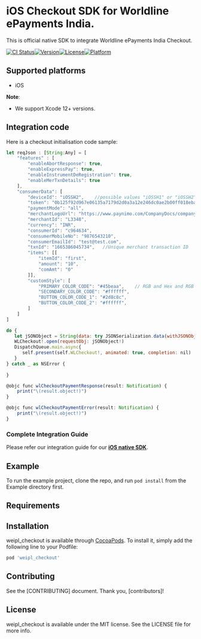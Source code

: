 # iOS Checkout SDK for Worldline ePayments India.

This is official native SDK to integrate Worldline ePayments India Checkout.

[![CI Status](https://img.shields.io/travis/113965130/weipl_checkout.svg?style=flat)](https://travis-ci.org/113965130/weipl_checkout)[![Version](https://img.shields.io/cocoapods/v/weipl_checkout.svg?style=flat)](https://cocoapods.org/pods/weipl_checkout)[![License](https://img.shields.io/cocoapods/l/weipl_checkout.svg?style=flat)](https://cocoapods.org/pods/weipl_checkout)[![Platform](https://img.shields.io/cocoapods/p/weipl_checkout.svg?style=flat)](https://cocoapods.org/pods/weipl_checkout)

## Supported platforms

- iOS

**Note**:
- We support Xcode 12+ versions. 

## Integration code

Here is a checkout initialisation code sample:

```js
let reqJson : [String:Any] = [
    "features" : [
        "enableAbortResponse": true,
        "enableExpressPay": true,
        "enableInstrumentDeRegistration": true,
        "enableMerTxnDetails": true
    ],
    "consumerData": [
        "deviceId": "iOSSH2",    //possible values "iOSSH1" or "iOSSH2"
        "token": "0b125f92d967e06135a7179d2d0a3a12e246dc0ae2b00ff018ebabbe747a4b5e47b5eb7583ec29ca0bb668348e1e2cd065d60f323943b9130138efba0cf109a9",
        "paymentMode": "all",
        "merchantLogoUrl": "https://www.paynimo.com/CompanyDocs/company-logo-vertical.png",  //provided merchant logo will be displayed
        "merchantId": "L3348",
        "currency": "INR",
        "consumerId": "c964634",
        "consumerMobileNo": "9876543210",
        "consumerEmailId": "test@test.com",
        "txnId": "1665386045734",   //Unique merchant transaction ID
        "items": [[
            "itemId": "first",
            "amount": "10",
            "comAmt": "0"
        ]],
        "customStyle": [
            "PRIMARY_COLOR_CODE": "#45beaa",    // RGB and Hex and RGB supported parameter
            "SECONDARY_COLOR_CODE": "#ffffff",
            "BUTTON_COLOR_CODE_1": "#2d8c8c",
            "BUTTON_COLOR_CODE_2": "#ffffff",
        ]
    ]
]

do {
   let jSONObject = String(data: try JSONSerialization.data(withJSONObject: reqJson, options: .prettyPrinted), encoding: String.Encoding(rawValue: NSUTF8StringEncoding))
   WLCheckout!.open(requestObj: jSONObject!)
   DispatchQueue.main.async{
      self.present(self.WLCheckout!, animated: true, completion: nil)
   }
} catch _ as NSError {
   
}

@objc func wlCheckoutPaymentResponse(result: Notification) {
    print("\(result.object!)")
}

@objc func wlCheckoutPaymentError(result: Notification) {
    print("\(result.object!)")
}
```

### Complete Integration Guide

Please refer our integration guide for our **[iOS native SDK](https://www.paynimo.com/paynimocheckout/docs/?device=ios)**.

## Example

To run the example project, clone the repo, and run `pod install` from the Example directory first.

## Requirements

## Installation

weipl_checkout is available through [CocoaPods](https://cocoapods.org). To install
it, simply add the following line to your Podfile:

```ruby
pod 'weipl_checkout'
```

## Contributing

See the [CONTRIBUTING] document.
Thank you, [contributors]!


## License

weipl_checkout is available under the MIT license. See the LICENSE file for more info.

